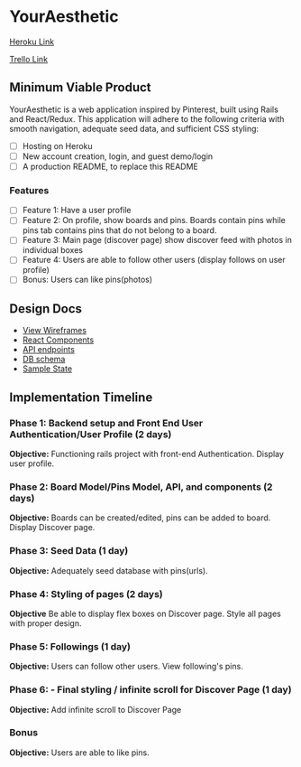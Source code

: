# YourAesthetic

[Heroku Link][heroku]

[Trello Link][trello]

[heroku]: https://youraesthetic.herokuapp.com/
[trello]: https://trello.com/b/1Lfg4i2f

## Minimum Viable Product
YourAesthetic is a web application inspired by Pinterest, built using Rails and React/Redux. This application will adhere to the following criteria with smooth navigation, adequate seed data, and sufficient CSS styling:
- [ ] Hosting on Heroku
- [ ] New account creation, login, and guest demo/login
- [ ] A production README, to replace this README
### Features
- [ ] Feature 1: Have a user profile
- [ ] Feature 2: On profile, show boards and pins. Boards contain pins
while pins tab contains pins that do not belong to a board.
- [ ] Feature 3: Main page (discover page) show discover feed with photos in individual boxes
- [ ] Feature 4: Users are able to follow other users (display follows on user profile)
- [ ] Bonus: Users can like pins(photos)

## Design Docs

* [View Wireframes][wireframes]
* [React Components][components]
* [API endpoints][api-endpoints]
* [DB schema][schema]
* [Sample State][sample-state]

[wireframes]: wireframes
[components]: component-hierarchy.md
[sample-state]: sample-state.md
[api-endpoints]: api-endpoints.md
[schema]: schema.md

## Implementation Timeline


### Phase 1: Backend setup and Front End User Authentication/User Profile (2 days)

**Objective:** Functioning rails project with front-end Authentication. Display user profile.

### Phase 2: Board Model/Pins Model, API, and components (2 days)

**Objective:** Boards can be created/edited, pins can be added to board. Display Discover page.

### Phase 3: Seed Data (1 day)

**Objective:** Adequately seed database with pins(urls).

### Phase 4: Styling of pages (2 days)

**Objective** Be able to display flex boxes on Discover page. Style all pages with proper design.

### Phase 5: Followings (1 day)

**Objective:** Users can follow other users. View following's pins.

### Phase 6: - Final styling / infinite scroll for Discover Page (1 day)

**Objective:** Add infinite scroll to Discover Page

### Bonus

**Objective:** Users are able to like pins.
